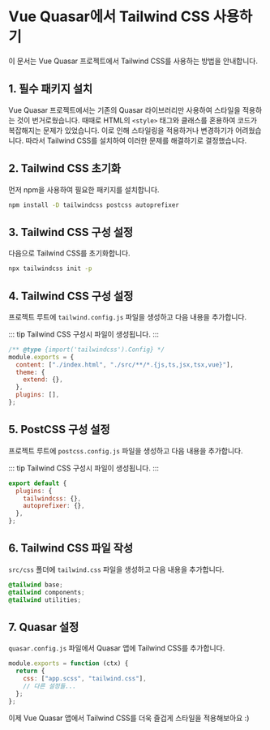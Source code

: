 # Vue Quasar에서 Tailwind CSS 사용하기

이 문서는 Vue Quasar 프로젝트에서 Tailwind CSS를 사용하는 방법을 안내합니다.

## 1. 필수 패키지 설치

Vue Quasar 프로젝트에서는 기존의 Quasar 라이브러리만 사용하여 스타일을 적용하는 것이 번거로웠습니다.
때때로 HTML의 `<style>` 태그와 클래스를 혼용하여 코드가 복잡해지는 문제가 있었습니다.
이로 인해 스타일링을 적용하거나 변경하기가 어려웠습니다. 따라서 Tailwind CSS를 설치하여 이러한 문제를 해결하기로 결정했습니다.

## 2. Tailwind CSS 초기화

먼저 npm을 사용하여 필요한 패키지를 설치합니다.

```bash
npm install -D tailwindcss postcss autoprefixer
```

## 3. Tailwind CSS 구성 설정

다음으로 Tailwind CSS를 초기화합니다.

```bash
npx tailwindcss init -p
```

## 4. Tailwind CSS 구성 설정

프로젝트 루트에 `tailwind.config.js` 파일을 생성하고 다음 내용을 추가합니다.

::: tip
Tailwind CSS 구성시 파일이 생성됩니다.
:::

```javascript
/** @type {import('tailwindcss').Config} */
module.exports = {
  content: ["./index.html", "./src/**/*.{js,ts,jsx,tsx,vue}"],
  theme: {
    extend: {},
  },
  plugins: [],
};
```

## 5. PostCSS 구성 설정

프로젝트 루트에 `postcss.config.js` 파일을 생성하고 다음 내용을 추가합니다.

::: tip
Tailwind CSS 구성시 파일이 생성됩니다.
:::

```javascript
export default {
  plugins: {
    tailwindcss: {},
    autoprefixer: {},
  },
};
```

## 6. Tailwind CSS 파일 작성

`src/css` 폴더에 `tailwind.css` 파일을 생성하고 다음 내용을 추가합니다.

```css
@tailwind base;
@tailwind components;
@tailwind utilities;
```

## 7. Quasar 설정

`quasar.config.js` 파일에서 Quasar 앱에 Tailwind CSS를 추가합니다.

```javascript
module.exports = function (ctx) {
  return {
    css: ["app.scss", "tailwind.css"],
    // 다른 설정들...
  };
};
```

이제 Vue Quasar 앱에서 Tailwind CSS를 더욱 즐겁게 스타일을 적용해보아요 :)
